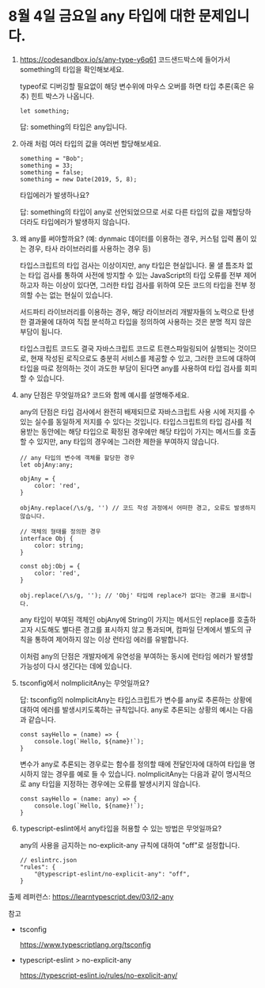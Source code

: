 # 8월 4일 금요일 any 타입에 대한 문제입니다.

1. https://codesandbox.io/s/any-type-y6q61 코드샌드박스에 들어가서 something의 타입을 확인해보세요.

    typeof로 디버깅할 필요없이 해당 변수위에 마우스 오버를 하면 타입 추론(혹은 유추) 힌트 박스가 나옵니다.

    ```
    let something;
    ```

    답: something의 타입은 any입니다.

2. 아래 처럼 여러 타입의 값을 여러번 할당해보세요.

    ```
    something = "Bob";
    something = 33;
    something = false;
    something = new Date(2019, 5, 8);
    ```

    타입에러가 발생하나요?

    답: something의 타입이 any로 선언되었으므로 서로 다른 타입의 값을 재할당하더라도 타입에러가 발생하지 않습니다.

3. 왜 any를 써야할까요?  (예: dynmaic 데이터를 이용하는 경우, 커스텀 입력 폼이 있는 경우, 타사 라이브러리를 사용하는 경우 등)

    타입스크립트의 타입 검사는 이상이지만, any 타입은 현실입니다. 물 샐 틈조차 없는 타입 검사를 통하여 사전에 방지할 수 있는 JavaScript의 타입 오류를 전부 제어하고자 하는 이상이 있다면, 그러한 타입 검사를 위하여 모든 코드의 타입을 전부 정의할 수는 없는 현실이 있습니다.

    서드파티 라이브러리를 이용하는 경우, 해당 라이브러리 개발자들의 노력으로 탄생한 결과물에 대하여 직접 분석하고 타입을 정의하여 사용하는 것은 분명 적지 않은 부담이 됩니다.

    타입스크립트 코드도 결국 자바스크립트 코드로 트랜스파일링되어 실행되는 것이므로, 현재 작성된 로직으로도 충분히 서비스를 제공할 수 있고, 그러한 코드에 대하여 타입을 따로 정의하는 것이 과도한 부담이 된다면 any를 사용하여 타입 검사를 회피할 수 있습니다.

4. any 단점은 무엇일까요? 코드와 함께 예시를 설명해주세요.

    any의 단점은 타입 검사에서 완전히 배제되므로 자바스크립트 사용 시에 저지를 수 있는 실수를 동일하게 저지를 수 있다는 것입니다. 타입스크립트의 타입 검사를 적용받는 동안에는 해당 타입으로 확정된 경우에만 해당 타입이 가지는 메서드를 호출할 수 있지만, any 타입의 경우에는 그러한 제한을 부여하지 않습니다.

    ```
    // any 타입의 변수에 객체를 할당한 경우
    let objAny:any; 

    objAny = {
        color: 'red',
    }

    objAny.replace(/\s/g, '') // 코드 작성 과정에서 어떠한 경고, 오류도 발생하지 않습니다.

    // 객체의 형태를 정의한 경우
    interface Obj {
        color: string;
    }

    const obj:Obj = {
        color: 'red',
    }

    obj.replace(/\s/g, ''); // 'Obj' 타입에 replace가 없다는 경고를 표시합니다.
    ```

    any 타입이 부여된 객체인 objAny에 String이 가지는 메서드인 replace를 호출하고자 시도해도 별다른 경고를 표시하지 않고 통과되며, 컴파일 단계에서 별도의 규칙을 통하여 제어하지 않는 이상 런타임 에러를 유발합니다.

    이처럼 any의 단점은 개발자에게 유연성을 부여하는 동시에 런타임 에러가 발생할 가능성이 다시 생긴다는 데에 있습니다.

5. tsconfig에서 noImplicitAny는 무엇일까요?

    답: tsconfig의 noImplicitAny는 타입스크립트가 변수를 any로 추론하는 상황에 대하여 에러를 발생시키도록하는 규칙입니다. any로 추론되는 상황의 예시는 다음과 같습니다.

    ```
    const sayHello = (name) => {
        console.log(`Hello, ${name}!`);
    }
    ```

    변수가 any로 추론되는 경우로는 함수를 정의할 때에 전달인자에 대하여 타입을 명시하지 않는 경우를 예로 들 수 있습니다. noImplicitAny는 다음과 같이 명시적으로 any 타입을 지정하는 경우에는 오류를 발생시키지 않습니다.

    ```
    const sayHello = (name: any) => {
        console.log(`Hello, ${name}!`);
    }
    ``` 

6. typescript-eslint에서 any타입을 허용할 수 있는 방법은 무엇일까요?

    any의 사용을 금지하는 no-explicit-any 규칙에 대하여 "off"로 설정합니다.

    ```
    // eslintrc.json
    "rules": {
        "@typescript-eslint/no-explicit-any": "off",
    }
    ```
    

출제 레퍼런스: https://learntypescript.dev/03/l2-any

참고

- tsconfig

    https://www.typescriptlang.org/tsconfig

- typescript-eslint > no-explicit-any

    https://typescript-eslint.io/rules/no-explicit-any/